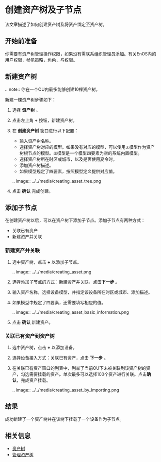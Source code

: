 # 创建资产树及子节点

该文章描述了如何创建资产树及将资产绑定至资产树。

## 开始前准备

你需要有资产树管理操作权限，如果没有需联系组织管理员添加。有关EnOS内的用户权限，参见[策略，角色，与权限](/docs/iam/zh_CN/latest/access_policy)。

## 新建资产树

.. note:: 你在一个OU内最多能够创建10棵资产树。

新建一棵资产树步骤如下：

1. 选择 **资产树** 。

2. 点击左上角 **+** 按钮，新建资产树。

3. 在 **创建资产树** 窗口进行以下配置：

   - 输入资产树名称。
   - 选择资产树对应的模型。如果没有对应的模型，可以使用`无`模型作为资产树根节点的模型。`无`模型是一个模型四要素为空的系统内置模型。
   - 选择资产树所在时区或城市，以及是否使用夏令时。
   - 添加资产树描述。
   - 如果模型规定了四要素，按照模型定义提供对应值。

   .. image:: ../../media/creating_asset_tree.png

4. 点击 **确认** 完成创建。



## 添加子节点

在创建资产树以后，可以在资产树下添加子节点。添加子节点有两种方式：
- 关联已有资产
- 新建资产并关联

### 新建资产并关联

1. 选中资产树，点击 **+** 以添加子节点。

   .. image:: ../../media/creating_asset.png

2. 选择添加子节点的方式：新建资产并关联，点击**下一步** 。
   
3. 输入资产名称，选择设备模型，并指定该设备所在时区或城市、添加描述。
   
4. 如果模型中规定了四要素，还需要填写相应的值。

   .. image:: ../../media/creating_asset_basic_information.png

5. 点击 **确认** 新建资产。

### 关联已有资产到资产树

1. 选中资产树，点击 **+** 以添加设备。

2. 选择设备接入方式：关联已有资产，点击 **下一步** 。

3. 在关联已有资产窗口的列表中，列举了当前OU下未被关联到该资产树的资产，勾选需要挂载的资产。单次最多可以选择100个资产进行关联。点击**确认**，完成资产挂载。

   .. image:: ../../media/creating_asset_by_importing.png

## 结果

成功新建了一个资产树并在该树下挂载了一个设备作为子节点。

## 相关信息

- [资产树](assettree_overview)
- [管理资产树](managing_assettree)

